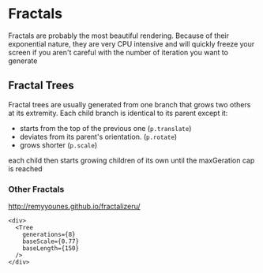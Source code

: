 # Fractals
Fractals are probably the most beautiful rendering. Because of their exponential nature, they are very CPU intensive and will quickly freeze your screen if you aren't careful with the number of iteration you want to generate

## Fractal Trees
Fractal trees are usually generated from one branch that grows two others at its extremity.
Each child branch is identical to its parent except it:
- starts from the top of the previous one (`p.translate`)
- deviates from its parent's orientation. (`p.rotate`)
- grows shorter (`p.scale`)

each child then starts growing children of its own until the maxGeration cap is reached

### Other Fractals
http://remyyounes.github.io/fractalizeru/

```code
<div>
  <Tree
    generations={8}
    baseScale={0.77}
    baseLength={150}
  />
</div>
```
